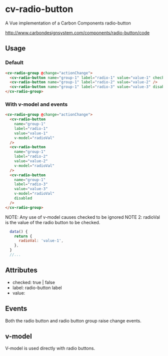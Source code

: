 # cv-radio-button

A Vue implementation of a Carbon Components radio-button

http://www.carbondesignsystem.com/components/radio-button/code

## Usage

### Default

```html
<cv-radio-group @change="actionChange">
  <cv-radio-button name="group-1" label="radio-1" value="value-1" checked />
  <cv-radio-button name="group-1" label="radio-2" value="value-2" />
  <cv-radio-button name="group-1" label="radio-3" value="value-3" disabled />
</cv-radio-group>
```

### With v-model and events

```html
<cv-radio-group @change="actionChange">
  <cv-radio-button
    name="group-1"
    label="radio-1"
    value="value-1"
    v-model="radioVal"
  />
  <cv-radio-button
    name="group-1"
    label="radio-2"
    value="value-2"
    v-model="radioVal"
  />
  <cv-radio-button
    name="group-1"
    label="radio-3"
    value="value-3"
    v-model="radioVal"
    disabled
  />
</cv-radio-group>
```

NOTE: Any use of v-model causes checked to be ignored
NOTE 2: radioVal is the value of the radio button to be checked.

```javascript
  data() {
    return {
      radioVal: 'value-1',
    },
  }
  //...
```

## Attributes

- checked: true | false
- label: radio-button label
- value:

## Events

Both the radio button and radio button group raise change events.

## v-model

V-model is used directly with radio buttons.
